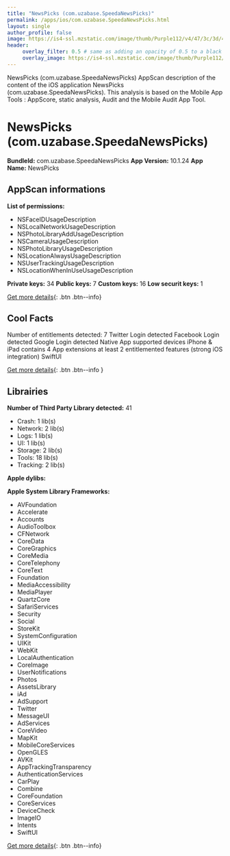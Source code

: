 ```yaml
---
title: "NewsPicks (com.uzabase.SpeedaNewsPicks)"
permalink: /apps/ios/com.uzabase.SpeedaNewsPicks.html
layout: single
author_profile: false
image: https://is4-ssl.mzstatic.com/image/thumb/Purple112/v4/47/3c/3d/473c3de4-1a3c-e413-c4c6-a13bdf503a18/AppIcon-1x_U007emarketing-0-6-0-85-220.png/512x512bb.jpg
header: 
     overlay_filter: 0.5 # same as adding an opacity of 0.5 to a black background
     overlay_image: https://is4-ssl.mzstatic.com/image/thumb/Purple112/v4/47/3c/3d/473c3de4-1a3c-e413-c4c6-a13bdf503a18/AppIcon-1x_U007emarketing-0-6-0-85-220.png/512x512bb.jpg
---
```

NewsPicks (com.uzabase.SpeedaNewsPicks) AppScan description of the content of the iOS application NewsPicks (com.uzabase.SpeedaNewsPicks). This analysis is based on the Mobile App Tools : AppScore, static analysis, Audit and the Mobile Audit App Tool.

# NewsPicks (com.uzabase.SpeedaNewsPicks)

**BundleId:** com.uzabase.SpeedaNewsPicks
**App Version:** 10.1.24
**App Name:** NewsPicks


## AppScan informations 

**List of permissions:** 
- NSFaceIDUsageDescription
- NSLocalNetworkUsageDescription
- NSPhotoLibraryAddUsageDescription
- NSCameraUsageDescription
- NSPhotoLibraryUsageDescription
- NSLocationAlwaysUsageDescription
- NSUserTrackingUsageDescription
- NSLocationWhenInUseUsageDescription
  
  
**Private keys:** 34
**Public keys:** 7
**Custom keys:** 16
**Low securit keys:** 1
  
[Get more details](/pricing.html){: .btn .btn--info}

## Cool Facts

Number of entitlements detected: 7
Twitter Login detected
Facebook Login detected
Google Login detected
Native App
supported devices iPhone & iPad
contains 4 App extensions
at least 2 entitlemented features (strong iOS integration)
SwiftUI
  
[Get more details](/pricing.html){: .btn .btn--info }

## Librairies 
**Number of Third Party Library detected:** 41
- Crash: 1 lib(s)
- Network: 2 lib(s)
- Logs: 1 lib(s)
- UI: 1 lib(s)
- Storage: 2 lib(s)
- Tools: 18 lib(s)
- Tracking: 2 lib(s)


**Apple dylibs:**


**Apple System Library Frameworks:**
- AVFoundation
- Accelerate
- Accounts
- AudioToolbox
- CFNetwork
- CoreData
- CoreGraphics
- CoreMedia
- CoreTelephony
- CoreText
- Foundation
- MediaAccessibility
- MediaPlayer
- QuartzCore
- SafariServices
- Security
- Social
- StoreKit
- SystemConfiguration
- UIKit
- WebKit
- LocalAuthentication
- CoreImage
- UserNotifications
- Photos
- AssetsLibrary
- iAd
- AdSupport
- Twitter
- MessageUI
- AdServices
- CoreVideo
- MapKit
- MobileCoreServices
- OpenGLES
- AVKit
- AppTrackingTransparency
- AuthenticationServices
- CarPlay
- Combine
- CoreFoundation
- CoreServices
- DeviceCheck
- ImageIO
- Intents
- SwiftUI


  
[Get more details](/pricing.html){: .btn .btn--info}

